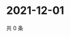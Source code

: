 # 2021-12-01

共 0 条

<!-- BEGIN WEIBO -->
<!-- 最后更新时间 Wed Dec 01 2021 20:23:36 GMT+0800 (China Standard Time) -->

<!-- END WEIBO -->
